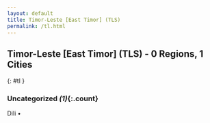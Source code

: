 ```yaml
---
layout: default
title: Timor-Leste [East Timor] (TLS)
permalink: /tl.html
---
```



## Timor-Leste [East Timor] (TLS) - 0 Regions, 1 Cities
{: #tl }





### Uncategorized _(1)_{:.count}


Dili  •


 
